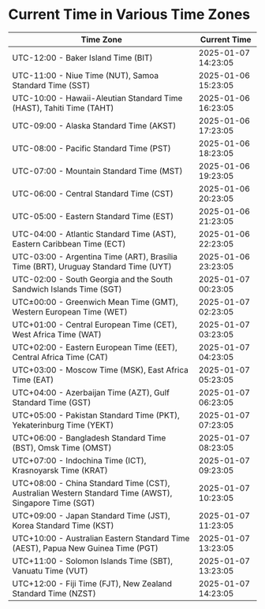 # Current Time in Various Time Zones

| Time Zone | Current Time |
|-----------|--------------|
| UTC-12:00 - Baker Island Time (BIT) | 2025-01-07 14:23:05 |
| UTC-11:00 - Niue Time (NUT), Samoa Standard Time (SST) | 2025-01-06 15:23:05 |
| UTC-10:00 - Hawaii-Aleutian Standard Time (HAST), Tahiti Time (TAHT) | 2025-01-06 16:23:05 |
| UTC-09:00 - Alaska Standard Time (AKST) | 2025-01-06 17:23:05 |
| UTC-08:00 - Pacific Standard Time (PST) | 2025-01-06 18:23:05 |
| UTC-07:00 - Mountain Standard Time (MST) | 2025-01-06 19:23:05 |
| UTC-06:00 - Central Standard Time (CST) | 2025-01-06 20:23:05 |
| UTC-05:00 - Eastern Standard Time (EST) | 2025-01-06 21:23:05 |
| UTC-04:00 - Atlantic Standard Time (AST), Eastern Caribbean Time (ECT) | 2025-01-06 22:23:05 |
| UTC-03:00 - Argentina Time (ART), Brasília Time (BRT), Uruguay Standard Time (UYT) | 2025-01-06 23:23:05 |
| UTC-02:00 - South Georgia and the South Sandwich Islands Time (SGT) | 2025-01-07 00:23:05 |
| UTC±00:00 - Greenwich Mean Time (GMT), Western European Time (WET) | 2025-01-07 02:23:05 |
| UTC+01:00 - Central European Time (CET), West Africa Time (WAT) | 2025-01-07 03:23:05 |
| UTC+02:00 - Eastern European Time (EET), Central Africa Time (CAT) | 2025-01-07 04:23:05 |
| UTC+03:00 - Moscow Time (MSK), East Africa Time (EAT) | 2025-01-07 05:23:05 |
| UTC+04:00 - Azerbaijan Time (AZT), Gulf Standard Time (GST) | 2025-01-07 06:23:05 |
| UTC+05:00 - Pakistan Standard Time (PKT), Yekaterinburg Time (YEKT) | 2025-01-07 07:23:05 |
| UTC+06:00 - Bangladesh Standard Time (BST), Omsk Time (OMST) | 2025-01-07 08:23:05 |
| UTC+07:00 - Indochina Time (ICT), Krasnoyarsk Time (KRAT) | 2025-01-07 09:23:05 |
| UTC+08:00 - China Standard Time (CST), Australian Western Standard Time (AWST), Singapore Time (SGT) | 2025-01-07 10:23:05 |
| UTC+09:00 - Japan Standard Time (JST), Korea Standard Time (KST) | 2025-01-07 11:23:05 |
| UTC+10:00 - Australian Eastern Standard Time (AEST), Papua New Guinea Time (PGT) | 2025-01-07 13:23:05 |
| UTC+11:00 - Solomon Islands Time (SBT), Vanuatu Time (VUT) | 2025-01-07 13:23:05 |
| UTC+12:00 - Fiji Time (FJT), New Zealand Standard Time (NZST) | 2025-01-07 14:23:05 |
